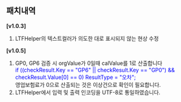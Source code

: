 <h2>패치내역</h2> 

<b>[v1.0.3]</b>
 1. LTFHelper의 텍스트컬러가 의도한 대로 표시되지 않는 현상 수정 

<b>[v1.0.5]</b>
 1. GP0, GP6 검증 시 orgValue가 0일때 calValue를 1로 산출합니다<br> <span style="color:blue">if ((checkResult.Key == "GP6" || checkResult.Key == "GP0") && checkResult.Value[0] == 0) ResultType = "오차";</span> <br> 영업보험료가 0으로 산출되는 것은 이상건으로 확인이 필요합니다.
 2. LTFHelper에서 입력 및 출력 인코딩을 UTF-8로 통일하였습니다.
